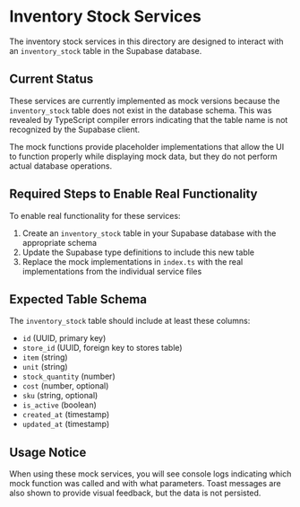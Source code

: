 
# Inventory Stock Services

The inventory stock services in this directory are designed to interact with an `inventory_stock` table in the Supabase database.

## Current Status

These services are currently implemented as mock versions because the `inventory_stock` table does not exist in the database schema. This was revealed by TypeScript compiler errors indicating that the table name is not recognized by the Supabase client.

The mock functions provide placeholder implementations that allow the UI to function properly while displaying mock data, but they do not perform actual database operations.

## Required Steps to Enable Real Functionality

To enable real functionality for these services:

1. Create an `inventory_stock` table in your Supabase database with the appropriate schema
2. Update the Supabase type definitions to include this new table
3. Replace the mock implementations in `index.ts` with the real implementations from the individual service files

## Expected Table Schema

The `inventory_stock` table should include at least these columns:

- `id` (UUID, primary key)
- `store_id` (UUID, foreign key to stores table)
- `item` (string)
- `unit` (string)
- `stock_quantity` (number)
- `cost` (number, optional)
- `sku` (string, optional)
- `is_active` (boolean)
- `created_at` (timestamp)
- `updated_at` (timestamp)

## Usage Notice

When using these mock services, you will see console logs indicating which mock function was called and with what parameters. Toast messages are also shown to provide visual feedback, but the data is not persisted.
